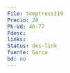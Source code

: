 ```yaml
---
File: temptress119
Precio: 20
Ph-Vd: 46-77
Fdesc: 
links: 
Status: des-link
fuente: Garca
bd: no
---
```

